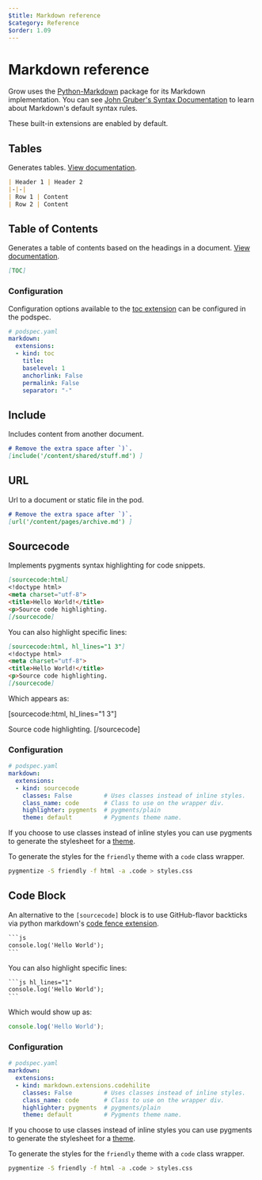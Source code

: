 ```yaml
---
$title: Markdown reference
$category: Reference
$order: 1.09
---
```

# Markdown reference

Grow uses the [Python-Markdown](https://github.com/waylan/Python-Markdown) package for its Markdown implementation. You can see [John Gruber's Syntax Documentation](http://daringfireball.net/projects/markdown/syntax) to learn about Markdown's default syntax rules.

These built-in extensions are enabled by default.

## Tables

Generates tables. [View documentation](http://pythonhosted.org/Markdown/extensions/tables.html).

```md
| Header 1 | Header 2
|-|-|
| Row 1 | Content
| Row 2 | Content
```

## Table of Contents

Generates a table of contents based on the headings in a document. [View documentation](https://python-markdown.github.io/extensions/toc/).

```md
[​TOC]
```

### Configuration

Configuration options available to the [toc extension](https://python-markdown.github.io/extensions/toc/#usage) can be configured in the podspec.

```yaml
# podspec.yaml
markdown:
  extensions:
  - kind: toc
    title:
    baselevel: 1
    anchorlink: False
    permalink: False
    separator: "-"
```

## Include

Includes content from another document.

```md
# Remove the extra space after `)`.
[include('/content/shared/stuff.md') ]
```

## URL

Url to a document or static file in the pod.

```md
# Remove the extra space after `)`.
[url('/content/pages/archive.md') ]
```

## Sourcecode

Implements pygments syntax highlighting for code snippets.

```md
[​sourcecode:html]
<!doctype html>
<meta charset="utf-8">
<title>Hello World!</title>
<p>Source code highlighting.
[​/sourcecode]
```

You can also highlight specific lines:

```md
[​sourcecode:html, hl_lines="1 3"]
<!doctype html>
<meta charset="utf-8">
<title>Hello World!</title>
<p>Source code highlighting.
[​/sourcecode]
```

Which appears as:

[sourcecode:html, hl_lines="1 3"]
<!doctype html>
<meta charset="utf-8">
<title>Hello World!</title>
<p>Source code highlighting.
[/sourcecode]

### Configuration

```yaml
# podspec.yaml
markdown:
  extensions:
  - kind: sourcecode
    classes: False         # Uses classes instead of inline styles.
    class_name: code       # Class to use on the wrapper div.
    highlighter: pygments  # pygments/plain
    theme: default         # Pygments theme name.
```

If you choose to use classes instead of inline styles you can use pygments to generate the stylesheet for a [theme](http://richleland.github.io/pygments-css/).

To generate the styles for the `friendly` theme with a `code` class wrapper.

```bash
pygmentize -S friendly -f html -a .code > styles.css
```

## Code Block
An alternative to the `[sourcecode]` block is to use GitHub-flavor backticks via python markdown's [code fence extension](https://python-markdown.github.io/extensions/fenced_code_blocks/).

```md
`​``js
console.log('Hello World');
`​``
```

You can also highlight specific lines:

```md
`​``js hl_lines="1"
console.log('Hello World');
`​``
```

Which would show up as:

```js hl_lines="1"
console.log('Hello World');
```

### Configuration

```yaml
# podspec.yaml
markdown:
  extensions:
  - kind: markdown.extensions.codehilite
    classes: False         # Uses classes instead of inline styles.
    class_name: code       # Class to use on the wrapper div.
    highlighter: pygments  # pygments/plain
    theme: default         # Pygments theme name.
```

If you choose to use classes instead of inline styles you can use pygments to generate the stylesheet for a [theme](http://richleland.github.io/pygments-css/).

To generate the styles for the `friendly` theme with a `code` class wrapper.

```bash
pygmentize -S friendly -f html -a .code > styles.css
```
